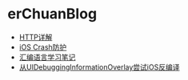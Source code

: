 # erChuanBlog

* [HTTP详解](https://github.com/METISU/erChuanBlog/blob/main/Notes/HTTP%E8%AF%A6%E8%A7%A3.md)
* [iOS Crash防护](https://github.com/METISU/ErChuanBlog/blob/main/Notes/iOS%20Crash%E9%98%B2%E6%8A%A4.md)
* [汇编语言学习笔记](https://github.com/METISU/ErChuanBlog/blob/main/Notes/%E6%B1%87%E7%BC%96%E8%AF%AD%E8%A8%80%E5%AD%A6%E4%B9%A0%E7%AC%94%E8%AE%B0.md)
* [从UIDebuggingInformationOverlay尝试iOS反编译](https://github.com/METISU/ErChuanBlog/blob/main/Notes/%E4%BB%8EUIDebuggingInformationOverlay%E5%B0%9D%E8%AF%95iOS%E5%8F%8D%E7%BC%96%E8%AF%91.md)
